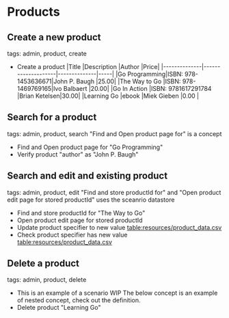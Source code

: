 Products
========

Create a new product
--------------------
tags: admin, product, create

* Create a product
     |Title         |Description         |Author        |Price|
     |--------------|--------------------|--------------|-----|
     |Go Programming|ISBN: 978-1453636671|John P. Baugh |25.00|
     |The Way to Go |ISBN: 978-1469769165|Ivo Balbaert  |20.00|
     |Go In Action  |ISBN: 9781617291784 |Brian Ketelsen|30.00|
     |Learning Go   |ebook               |Miek Gieben   |0.00 |

Search for a product
--------------------
tags: admin, product, search
"Find and Open product page for" is a concept

* Find and Open product page for "Go Programming"
* Verify product "author" as "John P. Baugh"

Search and edit and existing product
------------------------------------
tags: admin, product, edit
"Find and store productId for" and "Open product edit page for stored productId" uses the sceanrio datastore

* Find and store productId for "The Way to Go"
* Open product edit page for stored productId
* Update product specifier to new value <table:resources/product_data.csv>
* Check product specifier has new value <table:resources/product_data.csv>

Delete a product
----------------
tags: admin, product, delete

* This is an example of a scenario WIP
The below concept is an example of nested concept, check out the definition.
* Delete product "Learning Go"
